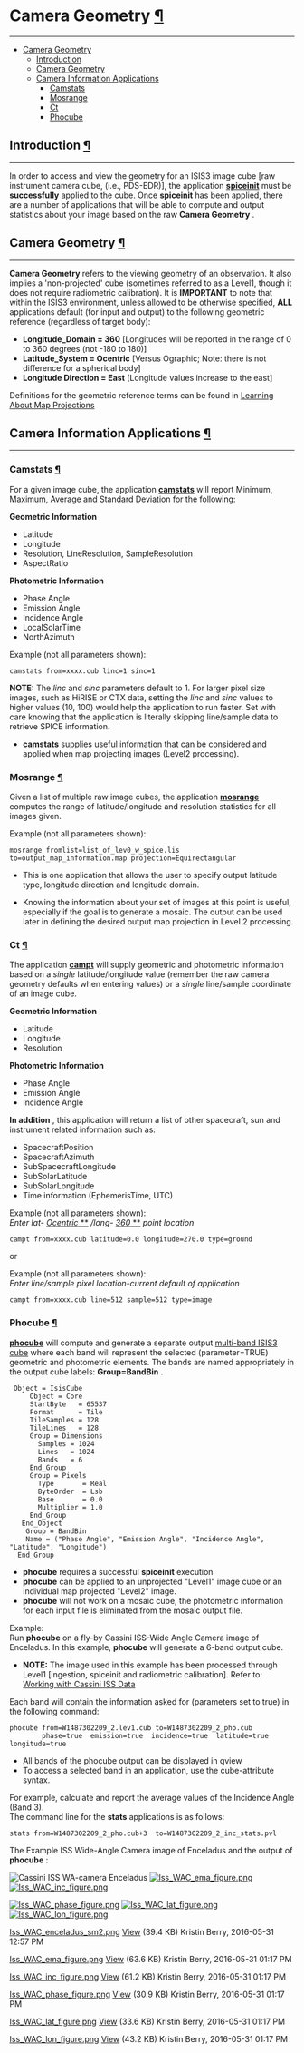 <div id="main">

<div id="content">

<div class="contextual">

</div>

<div class="wiki wiki-page">

<span id="Camera-Geometry"></span>

# Camera Geometry [¶](#Camera-Geometry-)

-----

  - [Camera Geometry](#Camera-Geometry-)
      - [Introduction](#Introduction-)
      - [Camera Geometry](#Camera-Geometry-2-)
      - [Camera Information
        Applications](#Camera-Information-Applications-)
          - [Camstats](#Camstats-)
          - [Mosrange](#Mosrange-)
          - [Ct](#Ct-)
          - [Phocube](#Phocube-)

<span id="Introduction"></span>

## Introduction [¶](#Introduction-)

-----

In order to access and view the geometry for an ISIS3 image cube \[raw
instrument camera cube, (i.e., PDS-EDR)\], the application
[**spiceinit**](http://isis.astrogeology.usgs.gov/Application/presentation/Tabbed/spiceinit/spiceinit.html)
must be **successfully** applied to the cube. Once **spiceinit** has
been applied, there are a number of applications that will be able to
compute and output statistics about your image based on the raw **Camera
Geometry** .

<span id="Camera-Geometry-2"></span>

## Camera Geometry [¶](#Camera-Geometry-2-)

-----

**Camera Geometry** refers to the viewing geometry of an observation. It
also implies a 'non-projected' cube (sometimes referred to as a Level1,
though it does not require radiometric calibration). It is **IMPORTANT**
to note that within the ISIS3 environment, unless allowed to be
otherwise specified, **ALL** applications default (for input and output)
to the following geometric reference (regardless of target body):

  - **Longitude\_Domain = 360** \[Longitudes will be reported in the
    range of 0 to 360 degrees (not -180 to 180)\]
  - **Latitude\_System = Ocentric** \[Versus Ographic; Note: there is
    not difference for a spherical body\]
  - **Longitude Direction = East** \[Longitude values increase to the
    east\]

Definitions for the geometric reference terms can be found in [Learning
About Map Projections](Learning_About_Map_Projections)

<span id="Camera-Information-Applications"></span>

## Camera Information Applications [¶](#Camera-Information-Applications-)

-----

<span id="Camstats"></span>

### **Camstats** [¶](#Camstats-)

For a given image cube, the application
[**camstats**](http://isis.astrogeology.usgs.gov/Application/presentation/Tabbed/camstats/camstats.html)
will report Minimum, Maximum, Average and Standard Deviation for the
following:

**Geometric Information**

  - Latitude
  - Longitude
  - Resolution, LineResolution, SampleResolution
  - AspectRatio

**Photometric Information**

  - Phase Angle
  - Emission Angle
  - Incidence Angle
  - LocalSolarTime
  - NorthAzimuth

Example (not all parameters shown):

    camstats from=xxxx.cub linc=1 sinc=1

**NOTE:** The *linc* and *sinc* parameters default to 1. For larger
pixel size images, such as HiRISE or CTX data, setting the *linc* and
*sinc* values to higher values (10, 100) would help the application to
run faster. Set with care knowing that the application is literally
skipping line/sample data to retrieve SPICE information.

  - **camstats** supplies useful information that can be considered and
    applied when map projecting images (Level2 processing).

<span id="Mosrange"></span>

### **Mosrange** [¶](#Mosrange-)

Given a list of multiple raw image cubes, the application
[**mosrange**](http://isis.astrogeology.usgs.gov/Application/presentation/Tabbed/mosrange/mosrange.html)
computes the range of latitude/longitude and resolution statistics for
all images given.

Example (not all parameters shown):

    mosrange fromlist=list_of_lev0_w_spice.lis to=output_map_information.map projection=Equirectangular

  - This is one application that allows the user to specify output
    latitude type, longitude direction and longitude domain.

  - Knowing the information about your set of images at this point is
    useful, especially if the goal is to generate a mosaic. The output
    can be used later in defining the desired output map projection in
    Level 2 processing.

<span id="Campt"></span>

### **Ct** [¶](#Ct-)

The application
[**campt**](http://isis.astrogeology.usgs.gov/Application/presentation/Tabbed/campt/campt.html)
will supply geometric and photometric information based on a *single*
latitude/longitude value (remember the raw camera geometry defaults when
entering values) or a *single* line/sample coordinate of an image cube.

**Geometric Information**

  - Latitude
  - Longitude
  - Resolution

**Photometric Information**

  - Phase Angle
  - Emission Angle
  - Incidence Angle

**In addition** , this application will return a list of other
spacecraft, sun and instrument related information such as:

  - SpacecraftPosition
  - SpacecraftAzimuth
  - SubSpacecraftLongitude
  - SubSolarLatitude
  - SubSolarLongitude
  - Time information (EphemerisTime, UTC)

Example (not all parameters shown):  
*Enter lat- [](fixit.wr.usgs.gov)* [*Ocentric* **](fixit.wr.usgs.gov)
*/long- [](fixit.wr.usgs.gov)* [*360* **](fixit.wr.usgs.gov) *point
location*

    campt from=xxxx.cub latitude=0.0 longitude=270.0 type=ground

or

Example (not all parameters shown):  
*Enter line/sample pixel location-current default of application*

    campt from=xxxx.cub line=512 sample=512 type=image

<span id="Phocube"></span>

### **Phocube** [¶](#Phocube-)

[**phocube**](http://isis.astrogeology.usgs.gov/Application/presentation/Tabbed/phocube/phocube.html)
will compute and generate a separate output [multi-band ISIS3
cube](https://USGS-Astrogeology.github.io/ISIS3/gh-pages/ISIS_Cube_Format.html) where each band will represent the selected
(parameter=TRUE) geometric and photometric elements. The bands are named
appropriately in the output cube labels: **Group=BandBin** .

``` 
 Object = IsisCube
     Object = Core
     StartByte   = 65537
     Format      = Tile
     TileSamples = 128
     TileLines   = 128
     Group = Dimensions
       Samples = 1024
       Lines   = 1024
       Bands   = 6
     End_Group
     Group = Pixels
       Type       = Real
       ByteOrder  = Lsb
       Base       = 0.0
       Multiplier = 1.0
     End_Group
   End_Object
    Group = BandBin
    Name = ("Phase Angle", "Emission Angle", "Incidence Angle", "Latitude", "Longitude")
  End_Group
```

  - **phocube** requires a successful **spiceinit** execution
  - **phocube** can be applied to an unprojected "Level1" image cube or
    an individual map projected "Level2" image.
  - **phocube** will not work on a mosaic cube, the photometric
    information for each input file is eliminated from the mosaic output
    file.

Example:  
Run **phocube** on a fly-by Cassini ISS-Wide Angle Camera image of
Enceladus. In this example, **phocube** will generate a 6-band output
cube.

  - **NOTE:** The image used in this example has been processed through
    Level1 \[ingestion, spiceinit and radiometric calibration\]. Refer
    to: [Working with Cassini ISS Data](Working_with_Cassini_ISS_Data)

Each band will contain the information asked for (parameters set to
true) in the following command:

    phocube from=W1487302209_2.lev1.cub to=W1487302209_2_pho.cub 
            phase=true  emission=true  incidence=true  latitude=true  longitude=true 

  - All bands of the phocube output can be displayed in qview
  - To access a selected band in an application, use the cube-attribute
    syntax.  

For example, calculate and report the average values of the Incidence
Angle (Band 3).  
The command line for the **stats** applications is as follows:

    stats from=W1487302209_2_pho.cub+3  to=W1487302209_2_inc_stats.pvl 

The Example ISS Wide-Angle Camera image of Enceladus and the output of
**phocube** :

![Cassini ISS WA-camera
Enceladus](attachments/download/847/Iss_WAC_enceladus_sm2.png)
[![Iss\_WAC\_ema\_figure.png](attachments/thumbnail/877/300.png)](attachments/download/877/Iss_WAC_ema_figure.png "Phocube-Emission Angle Band)")
[![Iss\_WAC\_inc\_figure.png](attachments/thumbnail/878/300.png)](attachments/download/878/Iss_WAC_inc_figure.png "Phocube Incidence Angle Band)")

[![Iss\_WAC\_phase\_figure.png](attachments/thumbnail/879/300.png)](attachments/download/879/Iss_WAC_phase_figure.png "Phocube-Phase Angle Band)")
[![Iss\_WAC\_lat\_figure.png](attachments/thumbnail/880/300.png)](attachments/download/880/Iss_WAC_lat_figure.png "Phocube-Latitude Band")
[![Iss\_WAC\_lon\_figure.png](attachments/thumbnail/881/300.png)](attachments/download/881/Iss_WAC_lon_figure.png "Phocube-Longitude Band)")

</div>

<div class="attachments">

<div class="contextual">

</div>

[Iss\_WAC\_enceladus\_sm2.png](attachments/download/847/Iss_WAC_enceladus_sm2.png)
[View](attachments/download/847/Iss_WAC_enceladus_sm2.png "View")
<span class="size"> (39.4 KB) </span> <span class="author"> Kristin
Berry, 2016-05-31 12:57 PM </span>

[Iss\_WAC\_ema\_figure.png](attachments/download/877/Iss_WAC_ema_figure.png)
[View](attachments/download/877/Iss_WAC_ema_figure.png "View")
<span class="size"> (63.6 KB) </span> <span class="author"> Kristin
Berry, 2016-05-31 01:17 PM </span>

[Iss\_WAC\_inc\_figure.png](attachments/download/878/Iss_WAC_inc_figure.png)
[View](attachments/download/878/Iss_WAC_inc_figure.png "View")
<span class="size"> (61.2 KB) </span> <span class="author"> Kristin
Berry, 2016-05-31 01:17 PM </span>

[Iss\_WAC\_phase\_figure.png](attachments/download/879/Iss_WAC_phase_figure.png)
[View](attachments/download/879/Iss_WAC_phase_figure.png "View")
<span class="size"> (30.9 KB) </span> <span class="author"> Kristin
Berry, 2016-05-31 01:17 PM </span>

[Iss\_WAC\_lat\_figure.png](attachments/download/880/Iss_WAC_lat_figure.png)
[View](attachments/download/880/Iss_WAC_lat_figure.png "View")
<span class="size"> (33.6 KB) </span> <span class="author"> Kristin
Berry, 2016-05-31 01:17 PM </span>

[Iss\_WAC\_lon\_figure.png](attachments/download/881/Iss_WAC_lon_figure.png)
[View](attachments/download/881/Iss_WAC_lon_figure.png "View")
<span class="size"> (43.2 KB) </span> <span class="author"> Kristin
Berry, 2016-05-31 01:17 PM </span>

</div>

<div style="clear:both;">

</div>

</div>

</div>
